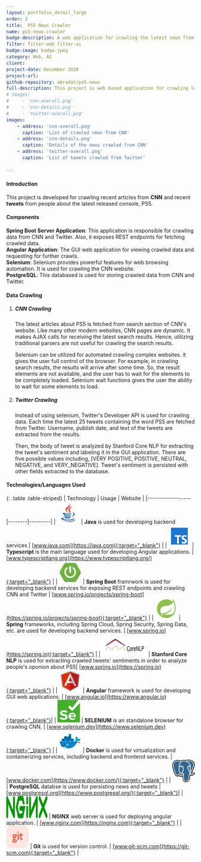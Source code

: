 ```yaml
---
layout: portfolio_detail_large
order: 2
title:  PS5 News Crawler
name: ps5-news-crawler
badge-description: A web application for crawling the latest news from CNN and latest tweets from Twitter about PS5 console.
filter: filter-web filter-ai
badge-image: badge.jpeg
category: Web, AI
client:
project-date: December 2020
project-url:
github-repository: abradat/ps5-news
full-description: This project is web based application for crawling latest news from CNN and latest tweets and analyzing people's oponion about Sony's last gaming console, PS5.
# images:
#     - 'cnn-overall.png'
#     - 'cnn-details.png'
#     - 'twitter-overall.png'
images:
    - address: 'cnn-overall.png'
      caption: 'List of crawled news from CNN'
    - address: 'cnn-details.png'
      caption: 'Details of the news crawled from CNN'
    - address: 'twitter-overall.png'
      caption: 'List of tweets crawled from Twitter'
    
---
```

#### Introduction
This project is developed for crawling recent articles from **CNN** and recent **tweets** from people about the latest released console, PS5.

#### Components

**Spring Boot Server Application**: This application is responsible for crawling data from CNN and Twitter. Also, it exposes REST endpoints for fetching crawled data.  
**Angular Application**: The GUI web application for viewing crawled data and requesting for further crawls.  
**Selenium**: Selenium provides powerful features for web browsing automation. It is used for crawling the CNN website.  
**PostgreSQL**: This databased is used for storing crawled data from CNN and Twitter.

#### Data Crawling

1. ##### CNN Crawling
    The latest articles about PS5 is fetched from search section of CNN's website. Like many other modern websites, CNN pages are dynamic. It makes AJAX calls for receiving the latest search results. Hence, utilizing traditional parsers are not useful for crawling the search results.  
    
    Selenium can be utilized for automated crawling complex websites. it gives the user full control of the browser. For example, in crawling search results, the results will arrive after some time. So, the result elements are not available, and the user has to wait for the elements to be completely loaded. Selenium wait functions gives the user the ability to wait for some elements to load.
2. ##### Twitter Crawling
    Instead of using selenium, Twitter's Developer API is used for crawling data. Each time the latest 25 tweets containing the word PS5 are fetched from Twitter. Username, publish date, and text of the tweets are extracted from the results.

    Then, the body of tweet is analyzed by Stanford Core NLP for extracting the tweet's sentiment and labeling it in the GUI application. There are five possible values including, [VERY POSITIVE, POSITIVE, NEUTRAL, NEGATIVE, and VERY_NEGATIVE]. Tweet's sentiment is persisted with other fields extracted to the database.

#### Technologies/Languages Used

{: .table .table-striped}
| Technology | Usage | Website |
|------------------|--------|---------|
| <img src="/assets/img/portfolio/technologies/java.png" width="60" height="60"> | **Java** is used for developing backend services | [www.java.com](https://java.com){:target="_blank"} |
| <img src="/assets/img/portfolio/technologies/typescript.png" width="60" height="60"> | **Typescript** is the main language used for developing Angular applications. | [www.typescriptlang.org](https://www.typescriptlang.org/){:target="_blank"} |
| <img src="/assets/img/portfolio/technologies/spring-boot.png" width="60" height="60"> | **Spring Boot** framrwork is used for developing backend services for exposing REST endpoints and crawling CNN and Twitter | [www.spring.io/projects/spring-boot](https://spring.io/projects/spring-boot){:target="_blank"} |
| <img src="/assets/img/portfolio/technologies/spring.png" width="60" height="60"> | **Spring** frameworks, including Spring Cloud, Spring Security, Spring Data, etc. are used for developing backend services. | [www.spring.io](https://spring.io){:target="_blank"} |
| <img src="/assets/img/portfolio/technologies/core-nlp.png" width="120" height="60"> | **Stanford Core NLP** is used for extracting crawled tweets' sentiments in order to analyze people's oponion about PS5| [www.spring.io](https://spring.io){:target="_blank"} |
| <img src="/assets/img/portfolio/technologies/angular.png" width="60" height="60"> | **Angular** framework is used for developing GUI web applications. | [www.angular.io](https://www.angular.io){:target="_blank"}|
| <img src="/assets/img/portfolio/technologies/selenium.png" width="60" height="60"> | **SELENIUM** is an standalone browser for crawling CNN. | [www.selenium.dev](https://www.selenium.dev){:target="_blank"} |
| <img src="/assets/img/portfolio/technologies/docker.png" width="60" height="60"> | **Docker** is used for virtualization and containerizing services, including backend and frontend services. | [www.docker.com](https://www.docker.com/){:target="_blank"} |
| <img src="/assets/img/portfolio/technologies/postgre.png" width="60" height="60"> | **PostgreSQL** databse is used for persisting news and tweets | [www.postgresql.org](https://www.postgresql.org/){:target="_blank"}|
| <img src="/assets/img/portfolio/technologies/nginx.svg" width="110" height="60"> | **NGINX** web server is used for deploying angular application. | [www.nginx.com](https://nginx.com){:target="_blank"} |
| <img src="/assets/img/portfolio/technologies/git.png" width="60" height="60"> | **Git** is used for version control. | [www.git-scm.com](https://git-scm.com){:target="_blank"} |